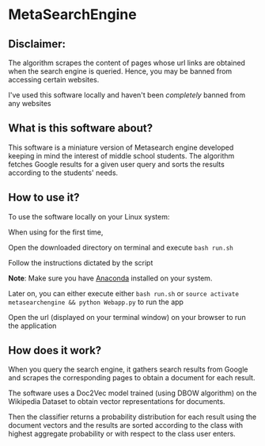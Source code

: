 # MetaSearchEngine
## Disclaimer:
The algorithm scrapes the content of pages whose url links are obtained when the search engine is queried. Hence, you may be banned from accessing certain websites.

I've used this software locally and haven't been *completely* banned from any websites


## What is this software about?

This software is a miniature version of Metasearch engine developed keeping in mind the interest of middle school students. The algorithm fetches Google results for a given user query and sorts the results according to the students' needs. 


## How to use it?

To use the software locally on your Linux system: 

When using for the first time,

Open the downloaded directory on terminal and execute  `bash run.sh`

Follow the instructions dictated by the script

__Note__: Make sure you have [Anaconda] installed on your system.

[Anaconda]: (https://www.continuum.io/downloads)

Later on, you can either execute either `bash run.sh`   or   `source activate metasearchengine && python Webapp.py` to run the app

Open the url (displayed on your terminal window) on your browser to run the application


## How does it work?
When you query the search engine, it gathers search results from Google and scrapes the corresponding pages to obtain a document for each result.

The software uses a Doc2Vec model trained (using DBOW algorithm) on the Wikipedia Dataset to obtain vector representations for documents.

Then the classifier returns a probability distribution for each result using the document vectors and the results are sorted according to the class with highest aggregate probability or with respect to the class user enters.
